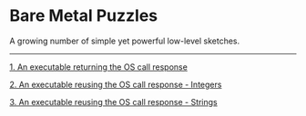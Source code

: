 # Bare Metal Puzzles

A growing number of simple yet powerful low-level sketches.

-----------

[1. An executable returning the OS call response](examples/readme_test1.md)

[2. An executable reusing the OS call response - Integers](examples/readme_test2.md)

[3. An executable reusing the OS call response - Strings](examples/readme_test3.md)
